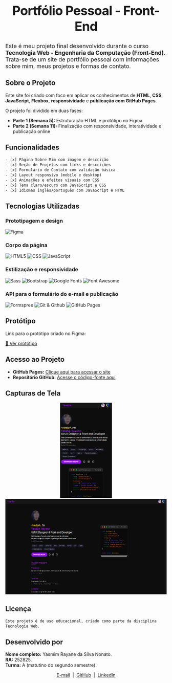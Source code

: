 <h1 align="center" style="font-weight:700; font-size:2.5rem; letter-spacing:-1px;">Portfólio Pessoal - Front-End</h1>

<p style="font-size:1.1rem;">Este é meu projeto final desenvolvido durante o curso <strong>Tecnologia Web - Engenharia da Computação (Front-End)</strong>. Trata-se de um site de portfólio pessoal com informações sobre mim, meus projetos e formas de contato.</p>

<h2>Sobre o Projeto</h2>

Este site foi criado com foco em aplicar os conhecimentos de **HTML**, **CSS**, **JavaScript**, **Flexbox**, **responsividade** e **publicação com GitHub Pages**.

O projeto foi dividido em duas fases:
- **Parte 1 (Semana 5):** Estruturação HTML e protótipo no Figma  
- **Parte 2 (Semana 11):** Finalização com responsividade, interatividade e publicação online

<h2>Funcionalidades</h2>

    - [x] Página Sobre Mim com imagem e descrição
    - [x] Seção de Projetos com links e descrições
    - [x] Formulário de Contato com validação básica
    - [x] Layout responsivo (mobile e desktop)
    - [x] Animações e efeitos visuais com CSS
    - [x] Tema claro/escuro com JavaScript e CSS
    - [x] Idiomas inglês/português com JavaScript e HTML

## Tecnologias Utilizadas

<h3>Prototipagem e design</h3>

![Figma](https://img.shields.io/badge/Figma-000?logo=figma&logoColor=white)

<h3>Corpo da página</h3>

![HTML5](https://img.shields.io/badge/HTML5-000?logo=html5&logoColor=white)
![CSS](https://img.shields.io/badge/CSS-000?logo=css&logoColor=white)
![JavaScript](https://img.shields.io/badge/JavaScript-000?logo=javascript&logoColor=white)

<h3>Estilização e responsividade</h3>

![Sass](https://img.shields.io/badge/Sass-000?logo=Sass&logoColor=white)
![Bootstrap](https://img.shields.io/badge/Bootstrap-000?logo=Bootstrap&logoColor=white)
![Google Fonts](https://img.shields.io/badge/Google%20Fonts-000?logo=Google-Fonts&logoColor=white)
![Font Awesome](https://img.shields.io/badge/Font%20Awesome-000?logo=Font-Awesome&logoColor=white)


<h3>API para o formulário do e-mail e publicação</h3>

![Formspree](https://img.shields.io/badge/Formspree-000?logo=Formspree&logoColor=white)
![Git & Github](https://img.shields.io/badge/Git%20&%20GitHub-000?logo=git&logoColor=white)
![GitHub Pages](https://img.shields.io/badge/Github%20Pages-000?logo=Github&logoColor=white)


<h2>Protótipo</h2>
Link para o protótipo criado no Figma:

[🔗 Ver protótipo](https://www.figma.com/proto/r6YEu3B7Mkz5T44HFqD08c/Portfolio-for-Web-Development?page-id=0%3A1&node-id=78-11601&viewport=874%2C-1136%2C0.5&t=JnigT85uKSAhLjnN-1&scaling=min-zoom&content-scaling=fixed&starting-point-node-id=78%3A11601)

<h2>Acesso ao Projeto</h2>

- **GitHub Pages:** [Clique aqui para acessar o site](https://yasmim-rayane.github.io/portfolio/)
- **Repositório GitHub:** [Acesse o código-fonte aqui](https://github.com/yasmim-rayane/portfolio)

<h2>Capturas de Tela</h2>

<div align="center">
    <img alt="Captura de tela do portfólio mobile" src="assets/images/screenshots/mobile-1.png" height="298"/>
    <img alt="Captura de tela do portfólio desktop" src="assets/images/screenshots/web-1.png" height="298"/>
</div>

<h2>Licença</h2>

    Este projeto é de uso educacional, criado como parte da disciplina Tecnologia Web.

<h2>Desenvolvido por</h2>

**Nome completo:** Yasmim Rayane da Silva Nonato.<br>
**RA:** 252825.<br>
**Turma:** A (matutino do segundo semestre).

<p align="center">
    <a href="mailto:silva.yasmimray@gmail.com" target="_blank">E-mail</a> &nbsp;|&nbsp;
    <a href="https://github.com/yasmim-rayane" target="_blank">GitHub</a> &nbsp;|&nbsp;
    <a href="https://www.linkedin.com/in/yasmimrayane" target="_blank">LinkedIn</a>
</p>
